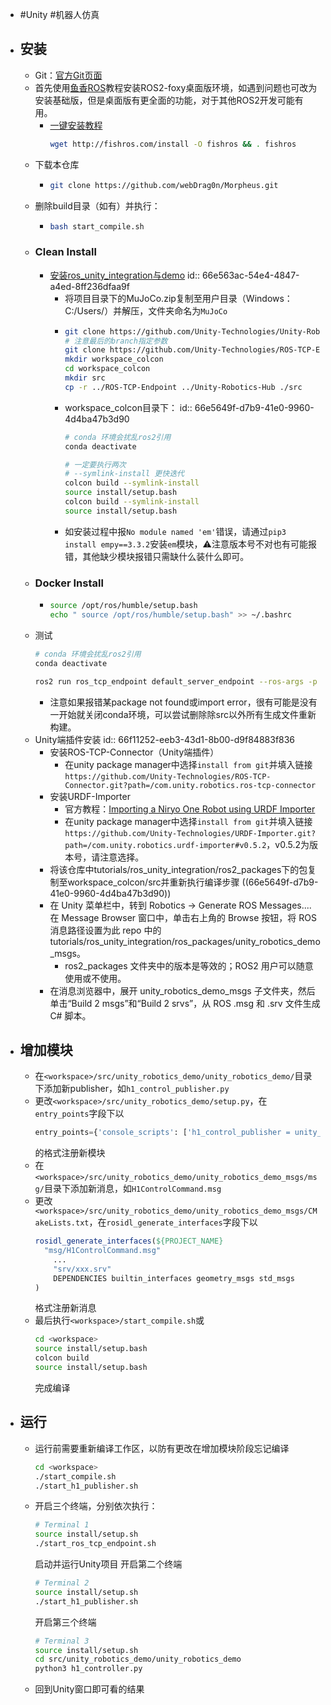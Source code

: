 - #Unity #机器人仿真
- ## 安装
	- Git：[官方Git页面](https://github.com/Unity-Technologies/Unity-Robotics-Hub)
	- 首先使用[鱼香ROS](https://fishros.org.cn/forum/)教程安装ROS2-foxy桌面版环境，如遇到问题也可改为安装基础版，但是桌面版有更全面的功能，对于其他ROS2开发可能有用。
		- [一键安装教程](https://fishros.org.cn/forum/topic/20/%E5%B0%8F%E9%B1%BC%E7%9A%84%E4%B8%80%E9%94%AE%E5%AE%89%E8%A3%85%E7%B3%BB%E5%88%97)
		  ```bash
		  wget http://fishros.com/install -O fishros && . fishros
		  ```
	- 下载本仓库
		- ```bash
		  git clone https://github.com/webDrag0n/Morpheus.git
		  ```
	- 删除build目录（如有）并执行：
		- ```bash
		  bash start_compile.sh
		  ```
	- ### Clean Install
		- [安装ros_unity_integration与demo](https://github.com/Unity-Technologies/Unity-Robotics-Hub/blob/main/tutorials/ros_unity_integration/setup.md)
		  id:: 66e563ac-54e4-4847-a4ed-8ff236dfaa9f
			- 将项目目录下的MuJoCo.zip复制至用户目录（Windows：C:/Users/<UserName>）并解压，文件夹命名为`MuJoCo`
			- ```bash
			  git clone https://github.com/Unity-Technologies/Unity-Robotics-Hub.git
			  # 注意最后的branch指定参数
			  git clone https://github.com/Unity-Technologies/ROS-TCP-Endpoint.git -b main-ros2
			  mkdir workspace_colcon
			  cd workspace_colcon
			  mkdir src
			  cp -r ../ROS-TCP-Endpoint ../Unity-Robotics-Hub ./src
			  ```
			- workspace_colcon目录下：
			  id:: 66e5649f-d7b9-41e0-9960-4d4ba47b3d90
			  ```bash
			  # conda 环境会扰乱ros2引用
			  conda deactivate
			  
			  # 一定要执行两次
			  # --symlink-install 更快迭代
			  colcon build --symlink-install
			  source install/setup.bash
			  colcon build --symlink-install
			  source install/setup.bash
			  ```
			- 如安装过程中报`No module named 'em'`错误，请通过`pip3 install empy==3.3.2`安装`em`模块，⚠️注意版本号不对也有可能报错，其他缺少模块报错只需缺什么装什么即可。
	- ### Docker Install
		- ```bash
		  source /opt/ros/humble/setup.bash
		  echo " source /opt/ros/humble/setup.bash" >> ~/.bashrc
		  ```
	- 测试
	  ```bash
	  # conda 环境会扰乱ros2引用
	  conda deactivate
	  
	  ros2 run ros_tcp_endpoint default_server_endpoint --ros-args -p ROS_IP:=0.0.0.0
	  ```
		- 注意如果报错某package not found或import error，很有可能是没有一开始就关闭conda环境，可以尝试删除除src以外所有生成文件重新构建。
	- Unity端插件安装
	  id:: 66f11252-eeb3-43d1-8b00-d9f84883f836
		- 安装ROS-TCP-Connector（Unity端插件）
			- 在unity package manager中选择`install from git`并填入链接`https://github.com/Unity-Technologies/ROS-TCP-Connector.git?path=/com.unity.robotics.ros-tcp-connector`
		- 安装URDF-Importer
			- 官方教程：[Importing a Niryo One Robot using URDF Importer](https://github.com/Unity-Technologies/Unity-Robotics-Hub/blob/main/tutorials/urdf_importer/urdf_tutorial.md)
			- 在unity package manager中选择`install from git`并填入链接`https://github.com/Unity-Technologies/URDF-Importer.git?path=/com.unity.robotics.urdf-importer#v0.5.2`，v0.5.2为版本号，请注意选择。
		- 将该仓库中tutorials/ros_unity_integration/ros2_packages下的包复制至workspace_colcon/src并重新执行编译步骤 ((66e5649f-d7b9-41e0-9960-4d4ba47b3d90))
		- 在 Unity 菜单栏中，转到 Robotics -> Generate ROS Messages.... 在 Message Browser 窗口中，单击右上角的 Browse 按钮​​，将 ROS 消息路径设置为此 repo 中的 tutorials/ros_unity_integration/ros_packages/unity_robotics_demo_msgs。
			- ros2_packages 文件夹中的版本是等效的；ROS2 用户可以随意使用或不使用。
		- 在消息浏览器中，展开 unity_robotics_demo_msgs 子文件夹，然后单击“Build 2 msgs”和“Build 2 srvs”，从 ROS .msg 和 .srv 文件生成 C# 脚本。
- ## 增加模块
	- 在`<workspace>/src/unity_robotics_demo/unity_robotics_demo/`目录下添加新publisher，如`h1_control_publisher.py`
	- 更改`<workspace>/src/unity_robotics_demo/setup.py`，在`entry_points`字段下以
	  ```python
	  entry_points={'console_scripts': ['h1_control_publisher = unity_robotics_demo.h1_control_publisher:main'], ...}
	  ```
	  的格式注册新模块
	- 在`<workspace>/src/unity_robotics_demo/unity_robotics_demo_msgs/msg/`目录下添加新消息，如`H1ControlCommand.msg`
	- 更改`<workspace>/src/unity_robotics_demo/unity_robotics_demo_msgs/CMakeLists.txt`，在`rosidl_generate_interfaces`字段下以
	  ```cmake
	  rosidl_generate_interfaces(${PROJECT_NAME}
	  	"msg/H1ControlCommand.msg"
	      ...
	      "srv/xxx.srv"
	      DEPENDENCIES builtin_interfaces geometry_msgs std_msgs
	  )
	  ```
	  格式注册新消息
	- 最后执行`<workspace>/start_compile.sh`或
	  ```bash
	  cd <workspace>
	  source install/setup.bash
	  colcon build
	  source install/setup.bash
	  ```
	  完成编译
- ## 运行
	- 运行前需要重新编译工作区，以防有更改在增加模块阶段忘记编译
	  ```bash
	  cd <workspace>
	  ./start_compile.sh
	  ./start_h1_publisher.sh
	  ```
	- 开启三个终端，分别依次执行：
	  ```bash
	  # Terminal 1
	  source install/setup.sh
	  ./start_ros_tcp_endpoint.sh 
	  ```
	  启动并运行Unity项目
	  开启第二个终端
	  ```bash
	  # Terminal 2
	  source install/setup.sh
	  ./start_h1_publisher.sh
	  ```
	  开启第三个终端
	  ```bash
	  # Terminal 3
	  source install/setup.sh
	  cd src/unity_robotics_demo/unity_robotics_demo
	  python3 h1_controller.py
	  ```
	- 回到Unity窗口即可看的结果